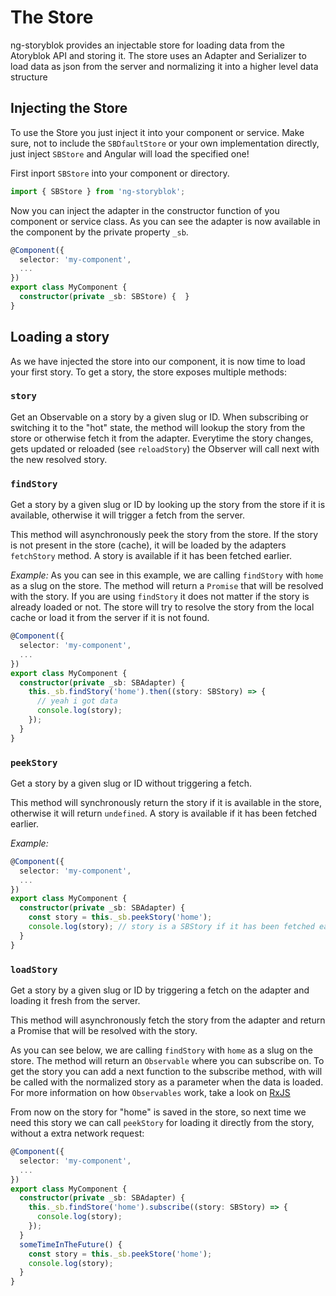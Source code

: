 # The Store 
ng-storyblok provides an injectable store for loading data from the Atoryblok API and storing it. The store uses an Adapter and Serializer to load data as json from the server and normalizing it into a higher level data structure

## Injecting the Store
To use the Store you just inject it into your component or service. 
Make sure, not to include the `SBDfaultStore` or your own implementation directly, just inject `SBStore` and Angular will load the specified one!

First inport `SBStore` into your component or directory.
```ts
import { SBStore } from 'ng-storyblok';
```

Now you can inject the adapter in the constructor function of you component or service class. 
As you can see the adapter is now available in the component by the private property `_sb`.

```ts
@Component({
  selector: 'my-component',
  ...
})
export class MyComponent {
  constructor(private _sb: SBStore) {  }
}
```

## Loading a story
As we have injected the store into our component, it is now time to load your first story.
To get a story, the store exposes multiple methods:

### `story`
Get an Observable on a story by a given slug or ID. When subscribing or switching it to the "hot" state, the method will lookup the story from the store or otherwise fetch it from the adapter. Everytime the story changes, gets updated or reloaded (see `reloadStory`) the Observer will call next with the new resolved story.

### `findStory`
Get a story by a given slug or ID by looking up the story from the store if it is available, otherwise it will trigger a fetch from the server.

This method will asynchronously peek the story from the store. If the story is not present in the store (cache), it will be loaded by the adapters `fetchStory` method.
A story is available if it has been fetched earlier.

*Example:*
As you can see in this example, we are calling `findStory` with `home` as a slug on the store. The method will return a `Promise` that will be resolved with the story. If you are using `findStory` it does not matter if the story is already loaded or not. The store will try to resolve the story from the local cache or load it from the server if it is not found.
```ts
@Component({
  selector: 'my-component',
  ...
})
export class MyComponent {
  constructor(private _sb: SBAdapter) {
    this._sb.findStory('home').then((story: SBStory) => {
      // yeah i got data
      console.log(story);
    });
  }
}
```

### `peekStory`
Get a story by a given slug or ID without triggering a fetch.

This method will synchronously return the story if it is available in the store, otherwise it will return `undefined`.
A story is available if it has been fetched earlier.

*Example:*
```ts
@Component({
  selector: 'my-component',
  ...
})
export class MyComponent {
  constructor(private _sb: SBAdapter) {
    const story = this._sb.peekStory('home');
    console.log(story); // story is a SBStory if it has been fetched earlier. Otherwise it is undefined
  }
}
```

### `loadStory`
Get a story by a given slug or ID by triggering a fetch on the adapter and loading it fresh from the server.

This method will asynchronously fetch the story from the adapter and return a Promise that will be resolved with the story.


As you can see below, we are calling `findStory` with `home` as a slug on the store. The method will return an `Observable` where you can subscribe on. To get the story you can add a next function to the subscribe method, with will be called with the normalized story as a parameter when the data is loaded. For more information on how `Observables` work, take a look on [RxJS](http://reactivex.io/rxjs/)

From now on the story for "home" is saved in the store, so next time we need this story we can call `peekStory` for loading it directly from the story, without a extra network request:
```ts
@Component({
  selector: 'my-component',
  ...
})
export class MyComponent {
  constructor(private _sb: SBAdapter) {
    this._sb.findStore('home').subscribe((story: SBStory) => {
      console.log(story);
    });
  }
  someTimeInTheFuture() {
    const story = this._sb.peekStore('home');
    console.log(story);
  }
}
```
